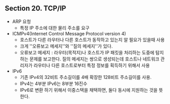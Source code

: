 ## Section 20. TCP/IP

- ARP 요청
  - 특정 IP 주소에 대한 물리 주소를 요구
- ICMPv4(Internet Control Message Protocol version 4)
  - 호스트가 다른 라우터나 다른 호스트가 동작하고 있는지 알 필요가 있을때 사용
  - 크게 ''오류보고 메세지''와 ''질의 메세지''가 있다.
  - 오류보고 메세지 : 라우터(목적지)나 호스트가 IP 패킷을 처리하는 도중에 탐지하는 문제를 보고한다. 질의 메세지는 쌍으로 생성되는데 호스트나 네트워크 관리자가 라우터나 다른 호스트로부터 특정 정보를 획득하기 위해서 사용
- IPv6
  - 기존 IPv4의 32비트 주소길이를 4배 확장한 128비트 주소길이를 사용.
  - IPv4는 4부분 IPv6는 8부분 16진수
  - IPv6로 변환 하기 위해서 이중스택을 채택하면, 둘다 동시에 지원하는 것을 뜻한다.